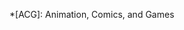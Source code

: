 <!-- markdownlint-disable MD041 -->

<!-- prettier-ignore-start -->
*[ACG]: Animation, Comics, and Games
<!-- prettier-ignore-end -->
